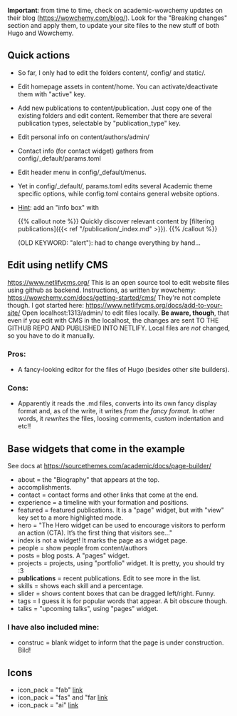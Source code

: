 **Important**: from time to time, check on academic-wowchemy updates on their blog (https://wowchemy.com/blog/). Look for the "Breaking changes" section and apply them, to update your site files to the new stuff of both Hugo and Wowchemy.

## Quick actions
* So far, I only had to edit the folders content/, config/ and static/.

* Edit homepage assets in content/home. You can activate/deactivate them with "active" key.

* Add new publications to content/publication. Just copy one of the existing folders and edit content. Remember that there are several publication types, selectable by "publication_type" key.

* Edit personal info on content/authors/admin/

* Contact info (for contact widget) gathers from config/_default/params.toml

* Edit header menu in config/_default/menus.

* Yet in config/_default/, params.toml edits several Academic theme specific options, while config.toml contains general website options.

* <u>Hint</u>: add an "info box" with 

  {{% callout note %}}
  Quickly discover relevant content by [filtering publications]({{< ref "/publication/_index.md" >}}).
  {{% /callout %}}
  
  (OLD KEYWORD: "alert"): had to change everything by hand...

## Edit using netlify CMS
https://www.netlifycms.org/  This is an open source tool to edit website files using github as backend.
Instructions, as written by wowchemy: https://wowchemy.com/docs/getting-started/cms/
They're not complete though. I got started here: https://www.netlifycms.org/docs/add-to-your-site/
Open localhost:1313/admin/ to edit files locally.
**Be aware, though**, that even if you edit with CMS in the localhost, the changes are sent TO THE GITHUB REPO AND PUBLISHED INTO NETLIFY. Local files are _not_ changed, so you have to do it manually.

### Pros:
- A fancy-looking editor for the files of Hugo (besides other site builders).

### Cons:
- Apparently it reads the .md files, converts into its own fancy display format and, as of the write, it writes _from the fancy format_. In other words, it _rewrites_ the files, loosing comments, custom indentation and etc!!



## Base widgets that come in the example

See docs at https://sourcethemes.com/academic/docs/page-builder/

* about = the "Biography" that appears at the top.
* accomplishments.
* contact = contact forms and other links that come at the end.
* experience = a timeline with your formation and positions.
* featured = featured publications. It is a "page" widget, but with "view" key set to a more highlighted mode.
* hero = "The Hero widget can be used to encourage visitors to perform an action (CTA). It’s the first thing that visitors see..."
* index is not a widget! It marks the page as a widget page.
* people = show people from content/authors
* posts = blog posts. A "pages" widget.
* projects = projects, using "portfolio" widget. It is pretty, you should try :3 
* **publications** = recent publications. Edit to see more in the list.
* skills = shows each skill and a percentage.
* slider = shows content boxes that can be dragged left/right. Funny.
* tags = I guess it is for popular words that appear. A bit obscure though.
* talks = "upcoming talks", using "pages" widget.

### I have also included mine:

* construc = blank widget to inform that the page is under construction. Bild!

## Icons
* icon_pack = "fab"  [link](https://fontawesome.com/icons?d=gallery&s=brands )
* icon_pack = "fas" and "far [link](https://fontawesome.com/icons?d=gallery&s=regular,solid) 
* icon_pack = "ai"  [link](https://jpswalsh.github.io/academicons/) 
